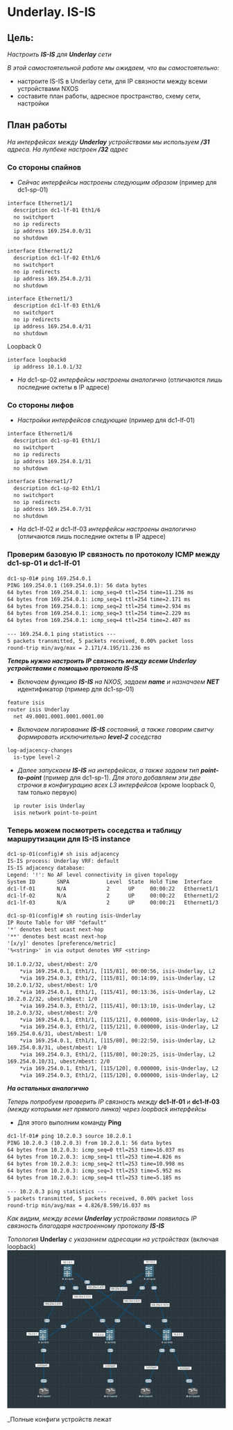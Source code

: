 # Underlay. IS-IS
## **Цель:**
_Настроить **IS-IS** для **Underlay** сети_

_В этой самостоятельной работе мы ожидаем, что вы самостоятельно:_
- настроите IS-IS в Underlay сети, для IP связности между всеми устройствами NXOS
- составите план работы, адресное пространство, схему сети, настройки
  
## **План работы**
_На интерфейсах между __Underlay__ устройствами мы используем __/31__ адреса. На лупбеке настроен __/32__ адрес_

### **Со стороны спайнов**

* _Сейчас интерфейсы настроены следующим образом_ (пример для dc1-sp-01)
```
interface Ethernet1/1
  description dc1-lf-01 Eth1/6
  no switchport
  no ip redirects
  ip address 169.254.0.0/31
  no shutdown
```
```
interface Ethernet1/2
  description dc1-lf-02 Eth1/6
  no switchport
  no ip redirects
  ip address 169.254.0.2/31
  no shutdown
```
```
interface Ethernet1/3
  description dc1-lf-03 Eth1/6
  no switchport
  no ip redirects
  ip address 169.254.0.4/31
  no shutdown
```
Loopback 0
```
interface loopback0
  ip address 10.1.0.1/32
```
* _На_ dc1-sp-02 _интерфейсы настроены аналогично_ (отличаются лишь последние октеты в IP адресе)

### **Со стороны лифов**

* _Настройки интерфейсов следующие_ (пример для dc1-lf-01)
```
interface Ethernet1/6
  description dc1-sp-01 Eth1/1
  no switchport
  no ip redirects
  ip address 169.254.0.1/31
  no shutdown
```
```
interface Ethernet1/7
  description dc1-sp-02 Eth1/1
  no switchport
  no ip redirects
  ip address 169.254.0.7/31
  no shutdown
```
* _На_ dc1-lf-02 _и_ dc1-lf-03 _интерфейсы настроены аналогично_ (отличаются лишь последние октеты в IP адресе)

### **Проверим базовую IP связность по протоколу ICMP между dc1-sp-01 и dc1-lf-01**

```
dc1-sp-01# ping 169.254.0.1
PING 169.254.0.1 (169.254.0.1): 56 data bytes
64 bytes from 169.254.0.1: icmp_seq=0 ttl=254 time=11.236 ms
64 bytes from 169.254.0.1: icmp_seq=1 ttl=254 time=2.171 ms
64 bytes from 169.254.0.1: icmp_seq=2 ttl=254 time=2.934 ms
64 bytes from 169.254.0.1: icmp_seq=3 ttl=254 time=2.229 ms
64 bytes from 169.254.0.1: icmp_seq=4 ttl=254 time=2.407 ms

--- 169.254.0.1 ping statistics ---
5 packets transmitted, 5 packets received, 0.00% packet loss
round-trip min/avg/max = 2.171/4.195/11.236 ms
```

___Теперь нужно настроить IP связность между всеми Underlay устройствами с помощью протокола IS-IS___
* _Включаем функцию_ ***IS-IS*** _на NXOS, задаем ***name*** и назначаем_ ***NET*** идентификатор (пример для dc1-sp-01)
```
feature isis
router isis Underlay
  net 49.0001.0001.0001.0001.00
```
* _Включаем логирование_ ***IS-IS*** _состояний, а также говорим свитчу формировать исключительно_ ***level-2*** _соседства_
```
log-adjacency-changes
  is-type level-2
```
* _Далее запускаем ***IS-IS*** на интерфейсах, а также задаем тип_ ***point-to-point*** (пример для dc1-sp-1). _Для этого добавляем эти две строчки в конфигурацию всех L3 интерфейсов_ (кроме loopback 0, там только первую)
```
  ip router isis Underlay
  isis network point-to-point
```

### **Теперь можем посмотреть соседства и таблицу маршрутизации для IS-IS instance**

```
dc1-sp-01(config)# sh isis adjacency
IS-IS process: Underlay VRF: default
IS-IS adjacency database:
Legend: '!': No AF level connectivity in given topology
System ID       SNPA            Level  State  Hold Time  Interface
dc1-lf-01       N/A             2      UP     00:00:22   Ethernet1/1
dc1-lf-02       N/A             2      UP     00:00:22   Ethernet1/2
dc1-lf-03       N/A             2      UP     00:00:21   Ethernet1/3

```
```
dc1-sp-01(config)# sh routing isis-Underlay
IP Route Table for VRF "default"
'*' denotes best ucast next-hop
'**' denotes best mcast next-hop
'[x/y]' denotes [preference/metric]
'%<string>' in via output denotes VRF <string>

10.1.0.2/32, ubest/mbest: 2/0
    *via 169.254.0.1, Eth1/1, [115/81], 00:00:56, isis-Underlay, L2
    *via 169.254.0.3, Eth1/2, [115/81], 00:14:09, isis-Underlay, L2
10.2.0.1/32, ubest/mbest: 1/0
    *via 169.254.0.1, Eth1/1, [115/41], 00:13:36, isis-Underlay, L2
10.2.0.2/32, ubest/mbest: 1/0
    *via 169.254.0.3, Eth1/2, [115/41], 00:13:10, isis-Underlay, L2
10.2.0.3/32, ubest/mbest: 2/0
    *via 169.254.0.1, Eth1/1, [115/121], 0.000000, isis-Underlay, L2
    *via 169.254.0.3, Eth1/2, [115/121], 0.000000, isis-Underlay, L2
169.254.0.6/31, ubest/mbest: 1/0
    *via 169.254.0.1, Eth1/1, [115/80], 00:22:50, isis-Underlay, L2
169.254.0.8/31, ubest/mbest: 1/0
    *via 169.254.0.3, Eth1/2, [115/80], 00:20:25, isis-Underlay, L2
169.254.0.10/31, ubest/mbest: 2/0
    *via 169.254.0.1, Eth1/1, [115/120], 0.000000, isis-Underlay, L2
    *via 169.254.0.3, Eth1/2, [115/120], 0.000000, isis-Underlay, L2
```
___На остальных аналогично___

_Теперь попробуем проверить IP связность между_ **dc1-lf-01** и **dc1-lf-03** _(между которыми нет прямого линка) через loopback интерфейсы_
* Для этого выполним команду **Ping**
```
dc1-lf-01# ping 10.2.0.3 source 10.2.0.1
PING 10.2.0.3 (10.2.0.3) from 10.2.0.1: 56 data bytes
64 bytes from 10.2.0.3: icmp_seq=0 ttl=253 time=16.037 ms
64 bytes from 10.2.0.3: icmp_seq=1 ttl=253 time=4.826 ms
64 bytes from 10.2.0.3: icmp_seq=2 ttl=253 time=10.998 ms
64 bytes from 10.2.0.3: icmp_seq=3 ttl=253 time=5.952 ms
64 bytes from 10.2.0.3: icmp_seq=4 ttl=253 time=5.185 ms

--- 10.2.0.3 ping statistics ---
5 packets transmitted, 5 packets received, 0.00% packet loss
round-trip min/avg/max = 4.826/8.599/16.037 ms
```
_Как видим, между всеми **Underlay** устройствами появилась IP связность благодаря настроенному протоколу **IS-IS**_

_Топология_ **Underlay** _с указанием адресации на устройствах_ (включая loopback) ![image](topology.JPG)

_Полные конфиги устройств лежат